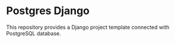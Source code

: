 # Postgres Django

This repository provides a Django project template connected with PostgreSQL database.

